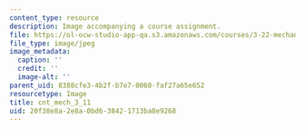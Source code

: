 ```yaml
---
content_type: resource
description: Image accompanying a course assignment.
file: https://ol-ocw-studio-app-qa.s3.amazonaws.com/courses/3-22-mechanical-behavior-of-materials-spring-2008/20f38e8a2e8a0bd638421713ba8e9268_cnt_mech_3_11.jpg
file_type: image/jpeg
image_metadata:
  caption: ''
  credit: ''
  image-alt: ''
parent_uid: 8388cfe3-4b2f-b7e7-0060-faf27a65e652
resourcetype: Image
title: cnt_mech_3_11
uid: 20f38e8a-2e8a-0bd6-3842-1713ba8e9268
---
```

